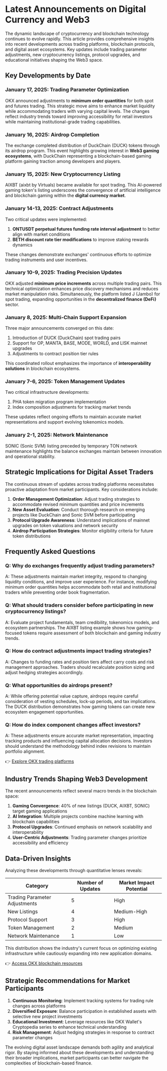 # Latest Announcements on Digital Currency and Web3

The dynamic landscape of cryptocurrency and blockchain technology continues to evolve rapidly. This article provides comprehensive insights into recent developments across trading platforms, blockchain protocols, and digital asset ecosystems. Key updates include trading parameter adjustments, new cryptocurrency listings, protocol upgrades, and educational initiatives shaping the Web3 space.

## Key Developments by Date

### January 17, 2025: Trading Parameter Optimization
OKX announced adjustments to **minimum order quantities** for both spot and futures trading. This strategic move aims to enhance market liquidity while accommodating traders with varying capital levels. The changes reflect industry trends toward improving accessibility for retail investors while maintaining institutional-grade trading capabilities.

### January 16, 2025: Airdrop Completion
The exchange completed distribution of DuckChain (DUCK) tokens through its airdrop program. This event highlights growing interest in **Web3 gaming ecosystems**, with DuckChain representing a blockchain-based gaming platform gaining traction among developers and players.

### January 15, 2025: New Cryptocurrency Listing
AIXBT (aixbt by Virtuals) became available for spot trading. This AI-powered gaming token's listing underscores the convergence of artificial intelligence and blockchain gaming within the **digital currency market**.

### January 14-13, 2025: Contract Adjustments
Two critical updates were implemented:
1. **ONTUSDT perpetual futures funding rate interval adjustment** to better align with market conditions
2. **BETH discount rate tier modifications** to improve staking rewards dynamics

These changes demonstrate exchanges' continuous efforts to optimize trading instruments and user incentives.

### January 10-9, 2025: Trading Precision Updates
OKX adjusted **minimum price increments** across multiple trading pairs. This technical optimization enhances price discovery mechanisms and reduces market manipulation risks. Simultaneously, the platform listed J (Jambo) for spot trading, expanding opportunities in the **decentralized finance (DeFi)** sector.

### January 8, 2025: Multi-Chain Support Expansion
Three major announcements converged on this date:
1. Introduction of DUCK (DuckChain) spot trading pairs
2. Support for OP, MANTA, BASE, MODE, WORLD, and LISK mainnet upgrades
3. Adjustments to contract position tier rules

This coordinated rollout emphasizes the importance of **interoperability solutions** in blockchain ecosystems.

### January 7-6, 2025: Token Management Updates
Two critical infrastructure developments:
1. PHA token migration program implementation
2. Index composition adjustments for tracking market trends

These updates reflect ongoing efforts to maintain accurate market representations and support evolving tokenomics models.

### January 2-1, 2025: Network Maintenance
SONIC (Sonic SVM) listing preceded by temporary TON network maintenance highlights the balance exchanges maintain between innovation and operational stability.

## Strategic Implications for Digital Asset Traders

The continuous stream of updates across trading platforms necessitates proactive adaptation from market participants. Key considerations include:

1. **Order Management Optimization**: Adjust trading strategies to accommodate revised minimum quantities and price increments
2. **New Asset Evaluation**: Conduct thorough research on emerging projects like DuckChain and Sonic SVM before participating
3. **Protocol Upgrade Awareness**: Understand implications of mainnet upgrades on token valuations and network security
4. **Airdrop Participation Strategies**: Monitor eligibility criteria for future token distributions

## Frequently Asked Questions

### Q: Why do exchanges frequently adjust trading parameters?
A: These adjustments maintain market integrity, respond to changing liquidity conditions, and improve user experience. For instance, modifying minimum order quantities helps accommodate both retail and institutional traders while preventing order book fragmentation.

### Q: What should traders consider before participating in new cryptocurrency listings?
A: Evaluate project fundamentals, team credibility, tokenomics models, and ecosystem partnerships. The AIXBT listing example shows how gaming-focused tokens require assessment of both blockchain and gaming industry trends.

### Q: How do contract adjustments impact trading strategies?
A: Changes to funding rates and position tiers affect carry costs and risk management approaches. Traders should recalculate position sizing and adjust hedging strategies accordingly.

### Q: What opportunities do airdrops present?
A: While offering potential value capture, airdrops require careful consideration of vesting schedules, lock-up periods, and tax implications. The DUCK distribution demonstrates how gaming tokens can create new ecosystem engagement opportunities.

### Q: How do index component changes affect investors?
A: These adjustments ensure accurate market representation, impacting tracking products and influencing capital allocation decisions. Investors should understand the methodology behind index revisions to maintain portfolio alignment.

👉 [Explore OKX trading platforms](https://bit.ly/okx-bonus)

## Industry Trends Shaping Web3 Development

The recent announcements reflect several macro trends in the blockchain space:

1. **Gaming Convergence**: 40% of new listings (DUCK, AIXBT, SONIC) target gaming applications
2. **AI Integration**: Multiple projects combine machine learning with blockchain capabilities
3. **Protocol Upgrades**: Continued emphasis on network scalability and interoperability
4. **User-Centric Adjustments**: Trading parameter changes prioritize accessibility and efficiency

## Data-Driven Insights

Analyzing these developments through quantitative lenses reveals:

| Category                | Number of Updates | Market Impact Potential |
|-------------------------|-------------------|-------------------------|
| Trading Parameter Adjustments | 5                 | High                    |
| New Listings            | 4                 | Medium-High             |
| Protocol Support        | 3                 | High                    |
| Token Management        | 2                 | Medium                  |
| Network Maintenance     | 1                 | Low                     |

This distribution shows the industry's current focus on optimizing existing infrastructure while cautiously expanding into new application domains.

👉 [Access OKX blockchain resources](https://bit.ly/okx-bonus)

## Strategic Recommendations for Market Participants

1. **Continuous Monitoring**: Implement tracking systems for trading rule changes across platforms
2. **Diversified Exposure**: Balance participation in established assets with selective new project investments
3. **Educational Investment**: Leverage resources like OKX Wallet's Cryptopedia series to enhance technical understanding
4. **Risk Management**: Adjust hedging strategies in response to contract parameter changes

The evolving digital asset landscape demands both agility and analytical rigor. By staying informed about these developments and understanding their broader implications, market participants can better navigate the complexities of blockchain-based finance.